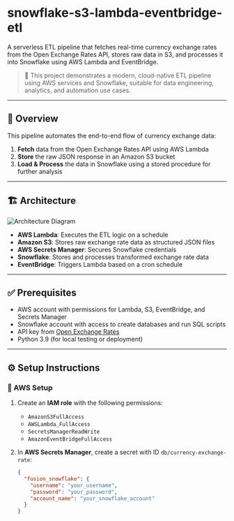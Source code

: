 # snowflake-s3-lambda-eventbridge-etl

A serverless ETL pipeline that fetches real-time currency exchange rates from the Open Exchange Rates API, stores raw data in S3, and processes it into Snowflake using AWS Lambda and EventBridge.

> 🚀 This project demonstrates a modern, cloud-native ETL pipeline using AWS services and Snowflake, suitable for data engineering, analytics, and automation use cases.

---

## 🚦 Overview

This pipeline automates the end-to-end flow of currency exchange data:

1. **Fetch** data from the Open Exchange Rates API using AWS Lambda
2. **Store** the raw JSON response in an Amazon S3 bucket
3. **Load & Process** the data in Snowflake using a stored procedure for further analysis

---

## 🏗️ Architecture

![Architecture Diagram](https://github.com/username/snowflake-aws/raw/main/architecture-diagram.png)

- **AWS Lambda**: Executes the ETL logic on a schedule
- **Amazon S3**: Stores raw exchange rate data as structured JSON files
- **AWS Secrets Manager**: Secures Snowflake credentials
- **Snowflake**: Stores and processes transformed exchange rate data
- **EventBridge**: Triggers Lambda based on a cron schedule

---

## ✅ Prerequisites

- AWS account with permissions for Lambda, S3, EventBridge, and Secrets Manager
- Snowflake account with access to create databases and run SQL scripts
- API key from [Open Exchange Rates](https://openexchangerates.org/)
- Python 3.9 (for local testing or deployment)

---

## ⚙️ Setup Instructions

### 🔐 AWS Setup

1. Create an **IAM role** with the following permissions:
   - `AmazonS3FullAccess`
   - `AWSLambda_FullAccess`
   - `SecretsManagerReadWrite`
   - `AmazonEventBridgeFullAccess`

2. In **AWS Secrets Manager**, create a secret with ID `db/currency-exchange-rate`:
   ```json
   {
     "fusion_snowflake": {
       "username": "your_username",
       "password": "your_password",
       "account_name": "your_snowflake_account"
     }
   }
